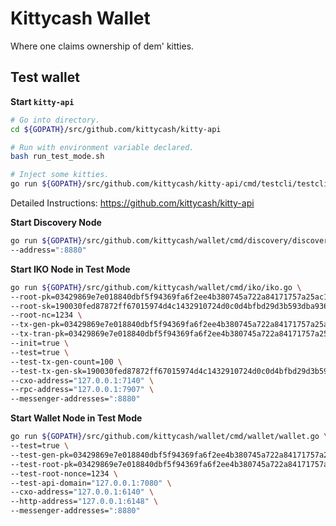# Kittycash Wallet

Where one claims ownership of dem' kitties.

## Test wallet

**Start `kitty-api`**

```bash
# Go into directory.
cd ${GOPATH}/src/github.com/kittycash/kitty-api

# Run with environment variable declared.
bash run_test_mode.sh

# Inject some kitties.
go run ${GOPATH}/src/github.com/kittycash/kitty-api/cmd/testcli/testcli.go
```

Detailed Instructions: https://github.com/kittycash/kitty-api

**Start Discovery Node**

```bash
go run ${GOPATH}/src/github.com/kittycash/wallet/cmd/discovery/discovery.go \
--address=":8880"
```

**Start IKO Node in Test Mode**

```bash
go run ${GOPATH}/src/github.com/kittycash/wallet/cmd/iko/iko.go \
--root-pk=03429869e7e018840dbf5f94369fa6f2ee4b380745a722a84171757a25ac1bb753 \
--root-sk=190030fed87872ff67015974d4c1432910724d0c0d4bfbd29d3b593dba936155 \
--root-nc=1234 \
--tx-gen-pk=03429869e7e018840dbf5f94369fa6f2ee4b380745a722a84171757a25ac1bb753 \
--tx-tran-pk=03429869e7e018840dbf5f94369fa6f2ee4b380745a722a84171757a25ac1bb753 \
--init=true \
--test=true \
--test-tx-gen-count=100 \
--test-tx-gen-sk=190030fed87872ff67015974d4c1432910724d0c0d4bfbd29d3b593dba936155 \
--cxo-address="127.0.0.1:7140" \
--rpc-address="127.0.0.1:7907" \
--messenger-addresses=":8880" 
```

**Start Wallet Node in Test Mode**

```bash
go run ${GOPATH}/src/github.com/kittycash/wallet/cmd/wallet/wallet.go \
--test=true \
--test-gen-pk=03429869e7e018840dbf5f94369fa6f2ee4b380745a722a84171757a25ac1bb753 \
--test-root-pk=03429869e7e018840dbf5f94369fa6f2ee4b380745a722a84171757a25ac1bb753 \
--test-root-nonce=1234 \
--test-api-domain="127.0.0.1:7080" \
--cxo-address="127.0.0.1:6140" \
--http-address="127.0.0.1:6148" \
--messenger-addresses=":8880"
```